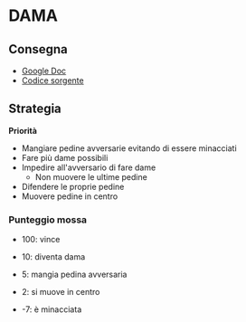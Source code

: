 # DAMA

## Consegna
- [Google Doc](https://docs.google.com/document/d/1I4HaqplHf-sVeD3xYB-xBbyf3Jt0V4lDNy9BebDI_C4/edit?usp=sharing)
- [Codice sorgente](https://drive.google.com/drive/folders/10JTmpqNci9YFRKJbaN8kxqtAqFnNlwdM)

## Strategia
**Priorità**
- Mangiare pedine avversarie evitando di essere minacciati
- Fare più dame possibili
- Impedire all'avversario di fare dame
    - Non muovere le ultime pedine
- Difendere le proprie pedine
- Muovere pedine in centro

### Punteggio mossa
- 100: vince
- 10: diventa dama
- 5: mangia pedina avversaria
- 2: si muove in centro

- -7: è minacciata
